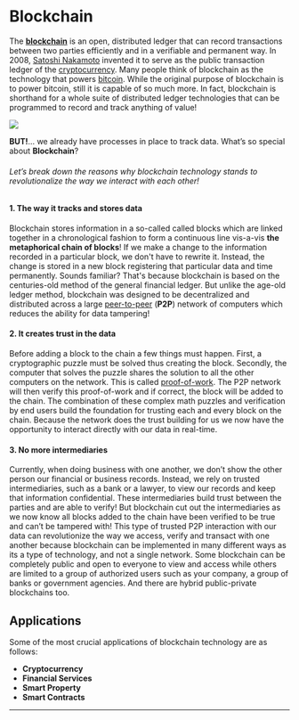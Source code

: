# Blockchain

The [**blockchain**][1] is an open, distributed ledger that can record transactions between two parties efficiently and in a verifiable and permanent way. In 2008, [Satoshi Nakamoto][2] invented it to serve as the public transaction ledger of the [cryptocurrency][3]. Many people think of blockchain as the technology that powers [bitcoin][4]. While the original purpose of blockchain is to power bitcoin, still it is capable of so much more. In fact, blockchain is shorthand for a whole suite of distributed ledger technologies that can be programmed to record and track anything of value!

![](https://i1.wp.com/pbiswas101.files.wordpress.com/2018/08/blockchain.jpg?ssl=1&w=450)

**BUT!**… we already have processes in place to track data. What’s so special about **Blockchain**?

###### Let’s break down the reasons why blockchain technology stands to revolutionalize the way we interact with each other!

#### 1. The way it tracks and stores data

Blockchain stores information in a so-called called blocks which are linked together in a chronological fashion to form a continuous line vis-a-vis **the metaphorical chain of blocks**! If we make a change to the information recorded in a particular block, we don't have to rewrite it. Instead, the change is stored in a new block registering that particular data and time permanently. Sounds familiar? That's because blockchain is based on the centuries-old method of the general financial ledger. But unlike the age-old ledger method, blockchain was designed to be decentralized and distributed across a large [peer-to-peer][5] (**P2P**) network of computers which reduces the ability for data tampering!

#### 2. It creates trust in the data

Before adding a block to the chain a few things must happen. First, a cryptographic puzzle must be solved thus creating the block. Secondly, the computer that solves the puzzle shares the solution to all the other computers on the network. This is called [proof-of-work][6]. The P2P network will then verify this proof-of-work and if correct, the block will be added to the chain. The combination of these complex math puzzles and verification by end users build the foundation for trusting each and every block on the chain. Because the network does the trust building for us we now have the opportunity to interact directly with our data in real-time.

#### 3. No more intermediaries

Currently, when doing business with one another, we don’t show the other person our financial or business records. Instead, we rely on trusted intermediaries, such as a bank or a lawyer, to view our records and keep that information confidential. These intermediaries build trust between the parties and are able to verify! But blockchain cut out the intermediaries as we now know all blocks added to the chain have been verified to be true and can’t be tampered with! This type of trusted P2P interaction with our data can revolutionize the way we access, verify and transact with one another because blockchain can be implemented in many different ways as its a type of technology, and not a single network. Some blockchain can be completely public and open to everyone to view and access while others are limited to a group of authorized users such as your company, a group of banks or government agencies. And there are hybrid public-private blockchains too.

## Applications

Some of the most crucial applications of blockchain technology are as follows:

- **Cryptocurrency**
- **Financial Services**
- **Smart Property**
- **Smart Contracts**

------------

[1]: https://en.wikipedia.org/wiki/Blockchain
[2]: https://en.wikipedia.org/wiki/Satoshi_Nakamoto
[3]: https://en.wikipedia.org/wiki/Cryptocurrency
[4]: https://en.wikipedia.org/wiki/Bitcoin
[5]: https://en.wikipedia.org/wiki/Peer-to-peer
[6]: https://en.wikipedia.org/wiki/Proof-of-work_system

